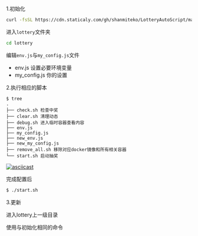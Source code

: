 1.初始化

```bash
curl -fsSL https://cdn.staticaly.com/gh/shanmiteko/LotteryAutoScript/main/script/docker/init.sh | sudo sh
```

进入`lottery`文件夹

```bash
cd lottery
```

编辑`env.js`与`my_config.js`文件

- env.js 设置必要环境变量
- my_config.js 你的设置

2.执行相应的脚本
```
$ tree
.
├── check.sh 检查中奖
├── clear.sh 清理动态
├── debug.sh 进入临时容器查看内容
├── env.js
├── my_config.js
├── new_env.js
├── new_my_config.js
├── remove_all.sh 移除对应docker镜像和所有相关容器
└── start.sh 启动抽奖
```
[![asciicast](https://asciinema.org/a/453237.svg)](https://asciinema.org/a/453237)

完成配置后

```sh
$ ./start.sh
```
3.更新

进入lottery上一级目录

使用与初始化相同的命令